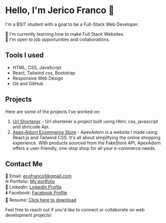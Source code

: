 # Hello, I'm Jerico Franco 👋

I'm a BSIT student with a goal to be a Full-Stack Web Developer.

🌱 I'm currently learning how to make Full Stack Websites.<br/>
💼 I'm open to job opportunities and collaborations.

## Tools I used

- HTML, CSS, JavaScript
- React, Tailwind css, Bootstrap
- Responsive Web Design
- Git and GitHub

## Projects

Here are some of the projects I've worked on:

1. [Url Shortener](https://cout05.github.io/url-shortener/) - Url shortener a project built using Html, css, javascript and shrtcode Api.
2. [Apex-Adorn Ecommerce Store](https://cout05.github.io/apexadorn-ecommerce-website/) - ApexAdorn is a website I made using React.js and Tailwind CSS. It's all about simplifying the online shopping experience. With products sourced from the FakeStore API, ApexAdorn offers a user-friendly, one-stop shop for all your e-commerce needs.
 
## Contact Me

📧 Email: ecofranco1@gmail.com <br/>
🌐 Portfolio: [My portfolio](https://francojerico.netlify.app/) <br/>
📱 LinkedIn: [LinkedIn Profile](https://www.linkedin.com/in/jerico-franco-37b75627b/) <br/>
⬇️ Facebook: [Facebook Profile](https://www.facebook.com/jericofranco15/) <br/>
📄 Resume: [Click here to download](https://sg.docworkspace.com/d/sIP_-jqKwAcfrg6oG)

Feel free to reach out if you'd like to connect or collaborate on web development projects!

<!-- Feel free to add more sections as needed and customize the content to match your profile. -->

